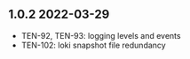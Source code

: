 1.0.2 2022-03-29
-----------------
  - TEN-92, TEN-93: logging levels and events
  - TEN-102: loki snapshot  file redundancy